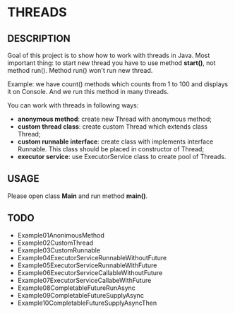 THREADS
=======


DESCRIPTION
-----------

Goal of this project is to show how to work with threads in Java. Most important thing: 
to start new thread you have to use method **start()**, not method run(). 
Method run() won't run new thread.

Example: we have count() methods which counts from 1 to 100 and displays it on Console. 
And we run this method in many threads.

You can work with threads in following ways:
* **anonymous method**: create new Thread with anonymous method;
* **custom thread class**: create custom Thread which extends class Thread;
* **custom runnable interface**: create class with implements interface Runnable. This class should be placed in constructor of Thread;
* **executor service**: use ExecutorService class to create pool of Threads.


USAGE
-----

Please open class **Main** and run method **main()**.


TODO
----

- Example01AnonimousMethod
- Example02CustomThread
- Example03CustomRunnable
- Example04ExecutorServiceRunnableWithoutFuture
- Example05ExecutorServiceRunnableWithFuture
- Example06ExecutorServiceCallableWithoutFuture
- Example07ExecutorServiceCallabeWithFuture
- Example08CompletableFutureRunAsync
- Example09CompletableFutureSupplyAsync
- Example10CompletableFutureSupplyAsyncThen